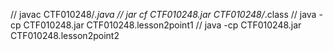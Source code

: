// javac CTF010248/*.java
// jar cf CTF010248.jar CTF010248/*.class
// java -cp CTF010248.jar CTF010248.lesson2point1
// java -cp CTF010248.jar CTF010248.lesson2point2
